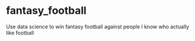 # fantasy_football
Use data science to win fantasy football against people I know who actually like football
